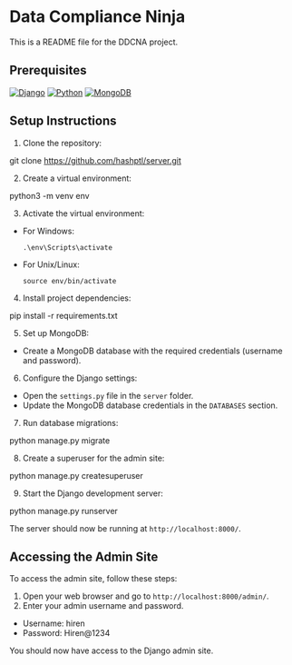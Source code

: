 # Data Compliance Ninja


This is a README file for the DDCNA project.

## Prerequisites

[![Django](https://img.shields.io/badge/Django-3.x-brightgreen.svg)](https://www.djangoproject.com/)
[![Python](https://img.shields.io/badge/Python-3.x-blue.svg)](https://www.python.org/)
[![MongoDB](https://img.shields.io/badge/MongoDB-5.x-green.svg)](https://www.mongodb.com/)

## Setup Instructions

1.  Clone the repository:

git clone https://github.com/hashptl/server.git


2.  Create a virtual environment:

python3 -m venv env


3.  Activate the virtual environment:

-   For Windows:

        .\env\Scripts\activate

-   For Unix/Linux:

        source env/bin/activate

4.  Install project dependencies:

pip install -r requirements.txt


5.  Set up MongoDB:

-   Create a MongoDB database with the required credentials (username
    and password).

6.  Configure the Django settings:

-   Open the `settings.py` file in the `server` folder.
-   Update the MongoDB database credentials in the `DATABASES` section.

7.  Run database migrations:

python manage.py migrate


8.  Create a superuser for the admin site:

python manage.py createsuperuser


9.  Start the Django development server:

python manage.py runserver

The server should now be running at `http://localhost:8000/`.

## Accessing the Admin Site

To access the admin site, follow these steps:

1.  Open your web browser and go to `http://localhost:8000/admin/`.
2.  Enter your admin username and password.

-   Username: hiren
-   Password: Hiren@1234

You should now have access to the Django admin site.





